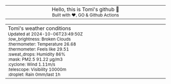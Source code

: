 
<div align="center">
<table>
<tbody>
<td align="center">
<img width="2000" height="0"><br>
Hello, this is Tomi's github 👋<br>
<sup>Built with ❤️, GO & Github Actions</sup><br>
<img width="2000" height="0">
</td>
</tbody>
</table>
</div>
<table>
<tbody>
<td align="left">
<img width="2000" height="0"><br>
Tomi's weather conditions<br>
<sup>Updated at 2024-10-06T23:49:50Z</sup><br>
<sup>:low_brightness: Broken Clouds</sup><br>
<sup>:thermometer: Temperature 26.68 </sup><br>
<sup>:thermometer: Feels like 29.51</sup><br>
<sup>:sweat_drops: Humidity 86%</sup><br>
<sup>:mask: PM2.5 91.22 μg/m3</sup><br>
<sup>:cyclone: Wind 1.11m/s </sup><br>
<sup>:telescope: Visibility 10000m </sup><br>
<sup>:droplet: Rain 0mm/last 1h </sup><br>
<img width="2000" height="0">
</td>
<td align="left">
<img width="2000" height="0"><br>
<br>
<img width="2000" height="0">
</td>
</tbody>
</table>
</div>
    